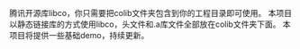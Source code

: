 腾讯开源库libco，你只需要把colib文件夹包含到你的工程目录即可使用。
本项目以静态链接库的方式使用libco，头文件和.a库文件全部放在colib文件夹下面。
本项目将提供一些基础demo，持续更新。
